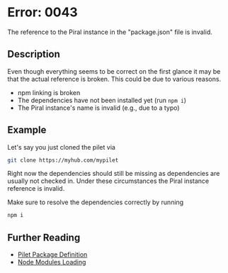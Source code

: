 # Error: 0043

The reference to the Piral instance in the "package.json" file is invalid.

## Description

Even though everything seems to be correct on the first glance it may be that the
actual reference is broken. This could be due to various reasons.

- npm linking is broken
- The dependencies have not been installed yet (run `npm i`)
- The Piral instance's name is invalid (e.g., due to a typo)

## Example

Let's say you just cloned the pilet via

```sh
git clone https://myhub.com/mypilet
```

Right now the dependencies should still be missing as dependencies are usually not
checked in. Under these circumstances the Piral instance reference is invalid.

Make sure to resolve the dependencies correctly by running

```sh
npm i
```

## Further Reading

 - [Pilet Package Definition](https://docs.piral.io/reference/documentation/metadata#pilets---package-definition)
- [Node Modules Loading](https://nodejs.org/api/modules.html#modules_loading_from_node_modules_folders)
